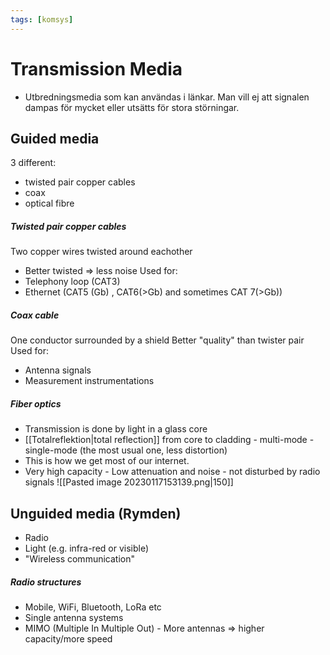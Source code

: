 ```yaml
---
tags: [komsys]
---
```

# Transmission Media
- Utbredningsmedia som kan användas i länkar. Man vill ej att signalen dampas för mycket eller utsätts för stora störningar.

## Guided media
3 different:
- twisted pair copper cables
- coax
- optical fibre

##### Twisted pair copper cables
Two copper wires twisted around eachother
- Better twisted $\Rightarrow$ less noise
Used for:
- Telephony loop (CAT3)
- Ethernet (CAT5 (Gb) , CAT6(>Gb) and sometimes CAT 7(>Gb))

##### Coax cable
One conductor surrounded by a shield
Better "quality" than twister pair
Used for:
- Antenna signals
- Measurement instrumentations

##### Fiber optics
- Transmission is done by light in a glass core
- [[Totalreflektion|total reflection]] from core to cladding
		- multi-mode
		- single-mode (the most usual one, less distortion)
- This is how we get most of our internet.
- Very high capacity
		- Low attenuation and noise
		- not disturbed by radio signals
![[Pasted image 20230117153139.png|150]]

## Unguided media (Rymden)
- Radio
- Light (e.g. infra-red or visible)
- "Wireless communication"

##### Radio structures
- Mobile, WiFi, Bluetooth, LoRa etc
- Single antenna systems
- MIMO (Multiple In Multiple Out)
		- More antennas $\Rightarrow$ higher capacity/more speed


